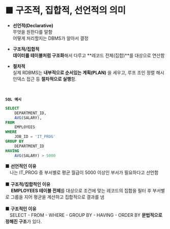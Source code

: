 # ■ 구조적, 집합적, 선언적의 의미

- **선언적(Declarative)**<br>
무엇을 원한다를 말함<br>
어떻게 처리할지는 DBMS가 알아서 결정

- **구조적/집합적**<br>
**데이터를 테이블처럼 구조화**해서 다루고
**레코드 전체(집합)**를 대상으로 연산함

- **절차적**<br>
실제 RDBMS는 **내부적으로 순서있는 계획(PLAN)** 을 세우고, 루프 조인 정렬 해시 인덱스 접근 등 **절차적으로 실행**함.
<br>

**`SQL 예시`**
```sql
SELECT
	DEPARTMENT_ID,
	AVG(SALARY),
FROM
	EMPLOYEES
WHERE
	JOB_ID = 'IT_PROG'
GROUP BY 
	DEPARTMENT_ID
HAVING
	AVG(SALARY) > 5000
```
■ **선언적인 이유**<br>
&emsp;나는 IT_PROG 중 부서별로 평균 월급이 5000 이상인 부서가 필요하다고 선언함<br><br>
■ **구조적/집합적인 이유**<br>
&emsp; **EMPLOYEES 테이블 전체**를 대상으로 조건에 맞는 레코드의 집합을 필터 후 부서별로 그룹을 지어 평균을 계산하고 집합적으로 결과를 냄<br><br>
■ **구조적인 이유**<br>
&emsp;SELECT - FROM - WHERE - GROUP BY - HAVING - ORDER BY **문법적으로 정해진 구조**가 있다.<br>
